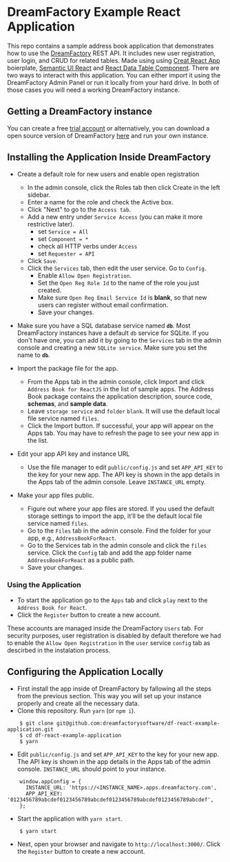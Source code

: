 # DreamFactory Example React Application

This repo contains a sample address book application that demonstrates how to use the [DreamFactory](https://www.dreamfactory.com/) REST API. It includes new user registration, user login, and CRUD for related tables. Made using using [Creat React App](https://create-react-app.dev/) boierplate, [Semantic UI React](https://react.semantic-ui.com/) and [React Data Table Component](https://github.com/jbetancur/react-data-table-component).
There are two ways to interact with this application. You can either import it using the DreamFactory Admin Panel or run it locally from your hard drive. In both of those cases you will need a working DreamFactory instance.

## Getting a DreamFactory instance

You can create a free [trial account](http://www.dreamfactory.com/register) or alternatively, you can download a open source version of DreamFactory [here](https://www.dreamfactory.com/downloads-interstitial/) and run your own instance.

## Installing the Application Inside DreamFactory

- Create a default role for new users and enable open registration
  - In the admin console, click the Roles tab then click Create in the left sidebar.
  - Enter a name for the role and check the Active box.
  - Click "Next" to go to the `Access tab`.
  - Add a new entry under `Service Access` (you can make it more restrictive later).
      - set `Service = All`
      - set `Component = *`
      - check all HTTP verbs under `Access`
      - set `Requester = API`
  - Click `Save`.
  - Click the `Services` tab, then edit the user service. Go to `Config`.
    - Enable `Allow Open Registration`.
    - Set the `Open Reg Role Id` to the name of the role you just created.
    - Make sure `Open Reg Email Service Id` is **blank**, so that new users can register without email confirmation.
    - Save your changes.

- Make sure you have a SQL database service named **`db`**. Most DreamFactory instances have a default `db` service for SQLite. If you don't have one, you can add it by going to the `Services` tab in the admin console and creating a new `SQLite service`. Make sure you set the name to **`db`**.

- Import the package file for the app.
  - From the Apps tab in the admin console, click Import and click `Address Book for ReactJS` in the list of sample apps. The Address Book package contains the application description, source code, **schemas**, and **sample data**.
  - Leave `storage service` and `folder` `blank`. It will use the default local file service named `files`.
  - Click the Import button. If successful, your app will appear on the Apps tab. You may have to refresh the page to see your new app in the list.

- Edit your app API key and instance URL
  - Use the file manager to edit `public/config.js` and set `APP_API_KEY` to the key for your new app. The API key is shown in the app details in the Apps tab of the admin console. Leave `INSTANCE_URL` empty.

- Make your app files public.
  - Figure out where your app files are stored. If you used the default storage settings to import the app, it'll be the default local file service named `files`.
  - Go to the `Files` tab in the admin console. Find the folder for your app, e.g., `AddressBookForReact`.
  - Go to the Services tab in the admin console and click the `files` service. Click the `Config` tab and add the app folder name `AddressBookForReact` as a public path.
  - Save your changes.

### Using the Application

- To start the application go to the `Apps` tab and click `play` next to the `Address Book for React`.
- Click the `Register` button to create a new account.

These accounts are managed inside the DreamFactory `Users` tab. For security purposes, user registration is disabled by default therefore we had to enable the `Allow Open Registration` in the `user` service `config` tab as descirbed in the instalation process.

## Configuring the Application Locally

- First install the app inside of DreamFactory by fallowing all the steps from the previous section. This way you will set up your instance properly and create all the necessary data.
- Clone this repository. Run `yarn` (or `npm i`).
```
    $ git clone git@github.com:dreamfactorysoftware/df-react-example-application.git
    $ cd df-react-example-application
    $ yarn
```
- Edit `public/config.js` and set `APP_API_KEY` to the key for your new app. The API key is shown in the app details in the Apps tab of the admin console.  `INSTANCE_URL` should point to your instance.
```
    window.appConfig = {
      INSTANCE_URL: 'https://<INSTANCE_NAME>.apps.dreamfactory.com',
      APP_API_KEY: '0123456789abcdef0123456789abcdef0123456789abcdef0123456789abcdef',
    };
```
- Start the application with `yarn start`.
```
    $ yarn start
```
- Next, open your browser and navigate to `http://localhost:3000/`. Click the `Register` button to create a new account.

